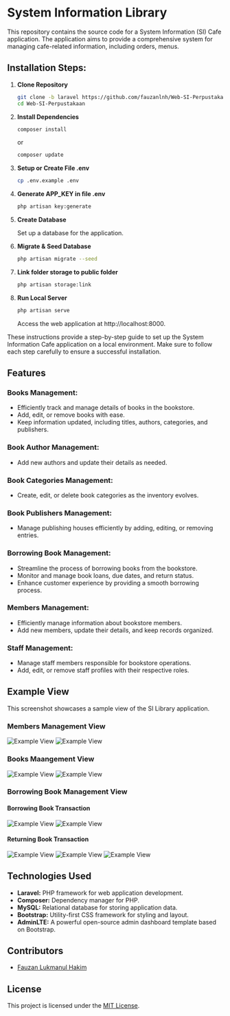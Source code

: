 # System Information Library

This repository contains the source code for a System Information (SI) Cafe application. The application aims to provide a comprehensive system for managing cafe-related information, including orders, menus.

## Installation Steps:

1. **Clone Repository**

    ```bash
    git clone -b laravel https://github.com/fauzanlnh/Web-SI-Perpustakaan.git
    cd Web-SI-Perpustakaan
    ```

2. **Install Dependencies**

    ```bash
    composer install
    ```

    or

    ```bash
    composer update
    ```

3. **Setup or Create File .env**

    ```bash
    cp .env.example .env
    ```

4. **Generate APP_KEY in file .env**

    ```bash
    php artisan key:generate
    ```

5. **Create Database**

    Set up a database for the application.

6. **Migrate & Seed Database**

    ```bash
    php artisan migrate --seed
    ```

7. **Link folder storage to public folder**

    ```bash
    php artisan storage:link
    ```

8. **Run Local Server**
    ```bash
    php artisan serve
    ```
    Access the web application at http://localhost:8000.

These instructions provide a step-by-step guide to set up the System Information Cafe application on a local environment. Make sure to follow each step carefully to ensure a successful installation.

## Features

### Books Management:

-   Efficiently track and manage details of books in the bookstore.
-   Add, edit, or remove books with ease.
-   Keep information updated, including titles, authors, categories, and publishers.

### Book Author Management:

<!-- -   Manage information related to book authors seamlessly. -->

-   Add new authors and update their details as needed.
<!-- -   Associate authors with specific books for comprehensive tracking. -->

### Book Categories Management:

<!-- -   Organize books into different categories for better navigation. -->

-   Create, edit, or delete book categories as the inventory evolves.
<!-- -   Enhance user experience by providing well-defined book classifications. -->

### Book Publishers Management:

<!-- -   Keep track of book publishers and their details. -->

-   Manage publishing houses efficiently by adding, editing, or removing entries.
<!-- -   Associate publishers with respective books for comprehensive cataloging. -->

### Borrowing Book Management:

-   Streamline the process of borrowing books from the bookstore.
-   Monitor and manage book loans, due dates, and return status.
-   Enhance customer experience by providing a smooth borrowing process.

### Members Management:

-   Efficiently manage information about bookstore members.
-   Add new members, update their details, and keep records organized.
<!-- -   Facilitate communication with members for events, promotions, etc. -->

### Staff Management:

-   Manage staff members responsible for bookstore operations.
-   Add, edit, or remove staff profiles with their respective roles.
<!-- -   Monitor and assign tasks to staff members for optimal workflow. -->

## Example View

This screenshot showcases a sample view of the SI Library application.

### Members Management View

![Example View](./public/assets/img/readme/member-index.PNG)
![Example View](./public/assets/img/readme/member-form.PNG)

### Books Maangement View

![Example View](./public/assets/img/readme/book-index.PNG)
![Example View](./public/assets/img/readme/book-form.PNG)

### Borrowing Book Management View

#### Borrowing Book Transaction

![Example View](./public/assets/img/readme/transaction-borrow-book-index.PNG)
![Example View](./public/assets/img/readme/transaction-borrow-book-form.PNG)

#### Returning Book Transaction

![Example View](./public/assets/img/readme/transaction-return-book-index.PNG)
![Example View](./public/assets/img/readme/transaction-return-book-form-1.PNG)
![Example View](./public/assets/img/readme/transaction-return-book-form-2.PNG)

## Technologies Used

-   **Laravel:** PHP framework for web application development.
-   **Composer:** Dependency manager for PHP.
-   **MySQL:** Relational database for storing application data.
-   **Bootstrap:** Utility-first CSS framework for styling and layout.
-   **AdminLTE:** A powerful open-source admin dashboard template based on Bootstrap.

## Contributors

-   [Fauzan Lukmanul Hakim](https://fauzanlnh.vercel.app)

## License

This project is licensed under the [MIT License](LICENSE).
